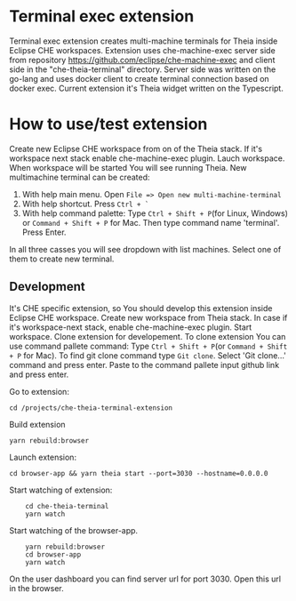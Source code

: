 # Terminal exec extension

Terminal exec extension creates multi-machine terminals for Theia inside Eclipse CHE workspaces. Extension uses che-machine-exec server
side from repository https://github.com/eclipse/che-machine-exec and client side in the "che-theia-terminal" directory. Server side was written on
the go-lang and uses docker client to create terminal connection based on docker exec. Current extension it's Theia widget written on the Typescript.

# How to use/test extension
Create new Eclipse CHE workspace from on of the Theia stack. If it's workspace next stack enable che-machine-exec plugin. Lauch workspace. When workspace will be started You will see running Theia.
New multimachine terminal can be created:

1. With help main menu. Open `File => Open new multi-machine-terminal`
2. With help shortcut. Press ``` Ctrl + ` ```
3. With help command palette: Type `Ctrl + Shift + P`(for Linux, Windows) or `Command + Shift + P` for Mac. Then type command name 'terminal'. Press Enter.

In all three casses you will see dropdown with list machines. Select one of them to create new terminal.

## Development
It's CHE specific extension, so You should develop this extension inside Eclipse CHE workspace.
Create new workspace from Theia stack. In case if it's workspace-next stack, enable che-machine-exec plugin.
Start workspace. Clone extension for developement. To clone extension You can use command pallete command:
Type `Ctrl + Shift + P`(or `Command + Shift + P` for Mac). To find git clone command type `Git clone`.
Select 'Git clone...'  command and press enter. Paste to the command pallete input github link and press enter.

Go to extension:
```
cd /projects/che-theia-terminal-extension
```

Build extension
```
yarn rebuild:browser
```

Launch extension:
```
cd browser-app && yarn theia start --port=3030 --hostname=0.0.0.0
```

Start watching of extension:
```
    cd che-theia-terminal
    yarn watch
```

Start watching of the browser-app.
```
    yarn rebuild:browser
    cd browser-app
    yarn watch
```
On the user dashboard you can find server url for port 3030. Open this url in the browser.
